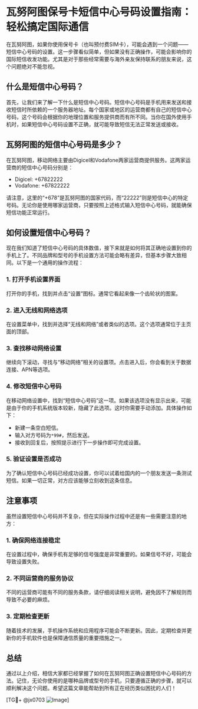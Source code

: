 # 瓦努阿图保号卡短信中心号码设置指南：轻松搞定国际通信

在瓦努阿图，如果你使用保号卡（也叫预付费SIM卡），可能会遇到一个问题——短信中心号码的设置。这一步骤看似简单，但如果没有正确操作，可能会影响你的国际短信收发功能。尤其是对于那些经常需要与海外亲友保持联系的朋友来说，这个问题绝对不能忽视。

## 什么是短信中心号码？

首先，让我们来了解一下什么是短信中心号码。短信中心号码是手机用来发送和接收短信时所依赖的一个服务器地址。每个国家或地区的运营商都有自己的短信中心号码，这个号码会根据你的地理位置和服务提供商而有所不同。当你在国外使用手机时，如果短信中心号码设置不正确，就可能导致短信无法正常发送或接收。

## 瓦努阿图的短信中心号码是多少？

在瓦努阿图，移动网络主要由Digicel和Vodafone两家运营商提供服务。这两家运营商的短信中心号码分别是：

- Digicel: +67822222
- Vodafone: +67822222

请注意，这里的“+678”是瓦努阿图的国家代码，而“22222”则是短信中心的特定号码。无论你是使用哪家运营商，只要按照上述格式输入短信中心号码，就能确保短信功能正常运行。

## 如何设置短信中心号码？

现在我们知道了短信中心号码的具体数值，接下来就是如何将其正确地设置到你的手机上了。不同品牌和型号的手机设置方法可能会略有差异，但基本步骤大致相同。以下是一个通用的操作流程：

### 1. 打开手机设置界面
打开你的手机，找到并点击“设置”图标。通常它看起来像一个齿轮状的图案。

### 2. 进入无线和网络选项
在设置菜单中，找到并选择“无线和网络”或者类似的选项。这个选项通常位于主页面的顶部。

### 3. 查找移动网络设置
继续向下滚动，寻找与“移动网络”相关的设置项。点击进入后，你会看到关于数据连接、APN等选项。

### 4. 修改短信中心号码
在移动网络设置中，找到“短信中心号码”这一项。如果该选项没有显示出来，可能是由于你的手机系统版本较新，隐藏了此选项。这时你需要手动添加。具体操作如下：
   - 新建一条空白短信。
   - 输入对方号码为`*99#`，然后发送。
   - 接收到回复后，按照提示进行下一步操作即可完成设置。

### 5. 验证设置是否成功
为了确认短信中心号码已经成功设置，你可以试着给国内的一个朋友发送一条测试短信。如果一切正常，对方应该能够立刻收到这条信息。

## 注意事项

虽然设置短信中心号码并不复杂，但在实际操作过程中还是有一些需要注意的地方：

### 1. 确保网络连接稳定
在设置过程中，确保手机有足够的信号强度是非常重要的。如果信号不好，可能会导致设置失败。

### 2. 不同运营商的服务协议
不同的运营商可能有不同的服务条款，请仔细阅读相关说明，避免因不了解规则而导致不必要的麻烦。

### 3. 定期检查更新
随着技术的发展，手机操作系统和应用程序可能会不断更新。因此，定期检查并更新你的手机软件也是保障通信质量的重要措施之一。

## 总结

通过以上介绍，相信大家都已经掌握了如何在瓦努阿图正确设置短信中心号码的方法。记住，无论你使用的是哪种品牌或型号的手机，只要遵循正确的步骤，就可以顺利解决这个问题。希望这篇文章能帮助到所有正在经历类似困扰的人们！

[TG💪+ @jx0703 ![Image](https://github.com/user-attachments/assets/dbca1d08-cadb-493c-b0ec-ad6f7a83f270)]